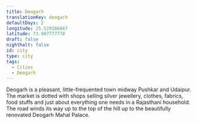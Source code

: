 ```yaml
---
title: Deogarh
translationKey: deogarh
defaultDays: 2
longitude: 25.529166667
latitude: 73.907777778
draft: false
nighthalt: false
id: city
type: city
tags:
  - Cities
  - Deogarh
---
```

Deogarh is a pleasant, little-frequented town midway Pushkar and Udaipur. The market is dotted with shops selling silver jewellery, clothes, fabrics, food stuffs and just about everything one needs in a Rajasthani household. The road winds its way up to the top of the hill up to the beautifully renovated Deogarh Mahal Palace.